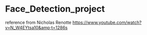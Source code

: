 # Face_Detection_project
reference from Nicholas Renotte https://www.youtube.com/watch?v=N_W4EYtsa10&amp;t=1286s
